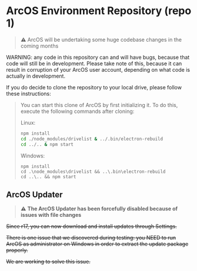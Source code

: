 # ArcOS Environment Repository (repo 1)

> ⚠️ ArcOS will be undertaking some huge codebase changes in the coming months

WARNING: any code in this repository can and will have bugs, because that code will still be in development. Please take note of this, because it can result in corruption of your ArcOS user account, depending on what code is actually in development.

If you do decide to clone the repository to your local drive, please follow these instructions:

> You can start this clone of ArcOS by first initializing it. To do this, execute the following commands after cloning:
> 
> Linux:
> ```bash
> npm install
> cd ./node_modules/drivelist & ../.bin/electron-rebuild
> cd ../.. & npm start
> ```
> 
> Windows:
> ```batch
> npm install
> cd .\node_modules\drivelist && ..\.bin\electron-rebuild
> cd ..\.. && npm start
> ```

## ArcOS Updater

> ⚠️ **The ArcOS Updater has been forcefully disabled because of issues with file changes**

~~Since r17, you can now download and install updates through Settings.~~

~~There is one issue that we discovered during testing: you NEED to run ArcOS as administrator on Windows in order to extract the update package properly.~~

~~We are working to solve this issue.~~